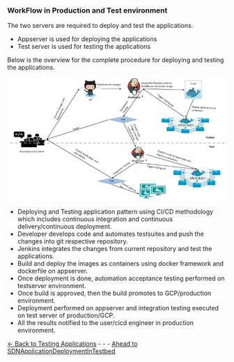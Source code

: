 ### WorkFlow in Production and Test environment
The two servers are required to deploy and test the applications.
   *  Appserver is used for deploying the applications
   *  Test server is used for testing the applications

Below is the overview for the complete procedure for deploying and testing the applications.

![Overview](./Images/sdn%20application%20deployment.PNG)

* Deploying and Testing application pattern using CI/CD methodology which includes continuous integration and continuous delivery/continuous deployment. 
* Developer develops code and automates testsuites and push the changes into git respective repository.
* Jenkins integrates the changes from current repository and test the applications.
* Build and deploy the images as containers using docker framework and dockerfile on appserver.
* Once deployment is done, automation acceptance testing performed on testserver environment.
* Once build is approved, then the build promotes to GCP/production environment. 
* Deployment performed on appserver and integration testing executed on test server of production/GCP.
* All the results notified to the user/cicd engineer in production environment.


[<- Back to Testing Applications](../../TestingApplications.md) - - - [Ahead to SDNApplicationDeploymentInTestbed](./AppDeploymentInTestBed.md)